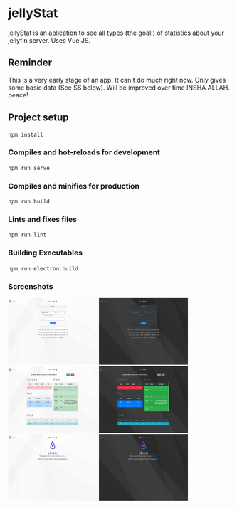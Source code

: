 # jellyStat
jellyStat is an aplication to see all types (the goal!) of statistics about your jellyfin server. Uses Vue.JS.

## Reminder
This is a very early stage of an app. It can't do much right now. Only gives some basic data (See SS below). Will be improved over time INSHA ALLAH. peace!

## Project setup
```
npm install
```

### Compiles and hot-reloads for development
```
npm run serve
```

### Compiles and minifies for production
```
npm run build
```

### Lints and fixes files
```
npm run lint
```
### Building Executables
```
npm run electron:build
```
### Screenshots 
<img src="./src/assets/screenshots/home_light.png" width="200px" height="150px"/>
<img src="./src/assets/screenshots/home_dark.png" width="200px" height="150px"/>
<img src="./src/assets/screenshots/main_light.png" width="200px" height="150px"/>
<img src="./src/assets/screenshots/main_dark.png" width="200px" height="150px"/>
<img src="./src/assets/screenshots/about_light.png" width="200px" height="150px"/>
<img src="./src/assets/screenshots/about_dark.png" width="200px" height="150px"/>